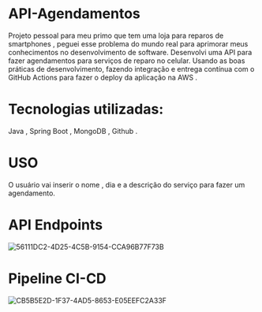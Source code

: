 
# API-Agendamentos

Projeto pessoal para meu primo que tem uma loja para reparos de smartphones , peguei esse problema do mundo real para aprimorar meus conhecimentos no desenvolvimento de software. 
Desenvolvi uma API para fazer agendamentos para serviços de reparo no celular. Usando as boas práticas de desenvolvimento, fazendo integração e entrega contínua com o GitHub Actions para fazer o deploy da aplicação na AWS .

# Tecnologias utilizadas: 
Java , Spring Boot , MongoDB , Github .

# USO
 O usuário vai inserir o nome , dia e a descrição do serviço para fazer um agendamento.

# API Endpoints

![56111DC2-4D25-4C5B-9154-CCA96B77F73B](https://github.com/user-attachments/assets/f28fe71b-6316-4ec6-ae0a-91fbfbd58bb8)

# Pipeline CI-CD

![CB5B5E2D-1F37-4AD5-8653-E05EEFC2A33F](https://github.com/user-attachments/assets/8adb5c86-50ae-4850-a0a7-647d083f5d69)



